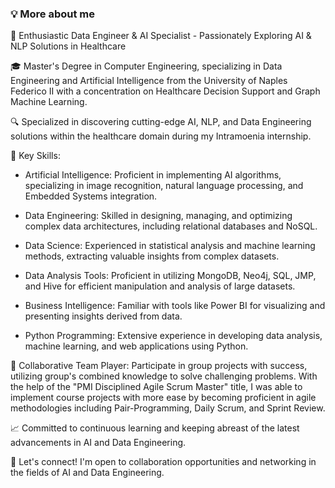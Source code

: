 ### 💡 More about me
🚀 Enthusiastic Data Engineer & AI Specialist - Passionately Exploring AI & NLP Solutions in Healthcare

🎓 Master's Degree in Computer Engineering, specializing in Data Engineering and Artificial Intelligence from the University of Naples Federico II with a concentration on Healthcare Decision Support and Graph Machine Learning.

🔍 Specialized in discovering cutting-edge AI, NLP, and Data Engineering solutions within the healthcare domain during my Intramoenia internship.

🔧 Key Skills:

  - Artificial Intelligence: Proficient in implementing AI algorithms, specializing in image recognition, natural language processing, and Embedded Systems integration.
  
  - Data Engineering: Skilled in designing, managing, and optimizing complex data architectures, including relational databases and NoSQL.
  
  - Data Science: Experienced in statistical analysis and machine learning methods, extracting valuable insights from complex datasets.
  
  - Data Analysis Tools: Proficient in utilizing MongoDB, Neo4j, SQL, JMP, and Hive for efficient manipulation and analysis of large datasets.
  
  - Business Intelligence: Familiar with tools like Power BI for visualizing and presenting insights derived from data.
  
  - Python Programming: Extensive experience in developing data analysis, machine learning, and web applications using Python.

👥 Collaborative Team Player: Participate in group projects with success, utilizing group's combined knowledge to solve challenging problems. With the help of the "PMI Disciplined Agile Scrum Master" title, I was able to implement course projects with more ease by becoming proficient in agile methodologies including Pair-Programming, Daily Scrum, and Sprint Review.

📈 Committed to continuous learning and keeping abreast of the latest advancements in AI and Data Engineering.

🔗 Let's connect! I'm open to collaboration opportunities and networking in the fields of AI and Data Engineering.
